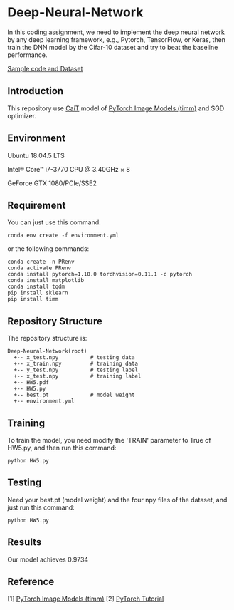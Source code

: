 # Deep-Neural-Network

In this coding assignment, we need to implement the deep neural network by any deep learning framework, e.g., Pytorch, TensorFlow, or Keras, then train the DNN model by the Cifar-10 dataset and try to beat the baseline performance.

[Sample code and Dataset](https://github.com/NCTU-VRDL/CS_AT0828/tree/main/HW5)

## Introduction

This repository use [CaiT](https://github.com/rwightman/pytorch-image-models/blob/master/timm/models/cait.py) model of [PyTorch Image Models (timm)](https://github.com/rwightman/pytorch-image-models) and SGD optimizer.


## Environment

Ubuntu 18.04.5 LTS

Intel® Core™ i7-3770 CPU @ 3.40GHz × 8

GeForce GTX 1080/PCIe/SSE2

## Requirement

You can just use this command: 
```env
conda env create -f environment.yml
```

or the following commands:

```env
conda create -n PRenv
conda activate PRenv
conda install pytorch=1.10.0 torchvision=0.11.1 -c pytorch
conda install matplotlib
conda install tqdm
pip install sklearn
pip install timm
```

## Repository Structure

The repository structure is:
```
Deep-Neural-Network(root)
  +-- x_test.npy          # testing data
  +-- x_train.npy         # training data
  +-- y_test.npy          # testing label
  +-- x_test.npy          # training label
  +-- HW5.pdf
  +-- HW5.py
  +-- best.pt             # model weight
  +-- environment.yml
```

## Training

To train the model, you need modify the 'TRAIN' parameter to True of HW5.py, and then run this command:

```train
python HW5.py
```

## Testing

Need your best.pt (model weight) and the four npy files of the dataset, and just run this command:

```train
python HW5.py
```

## Results

Our model achieves 0.9734

## Reference
[1] [PyTorch Image Models (timm)](https://github.com/rwightman/pytorch-image-models)
[2] [PyTorch Tutorial](https://github.com/pytorch/tutorials)
